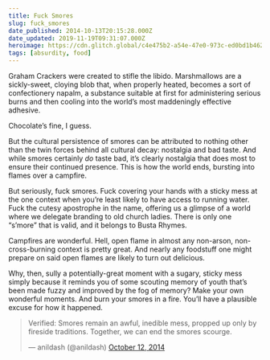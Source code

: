 ```yaml
---
title: Fuck Smores
slug: fuck_smores
date_published: 2014-10-13T20:15:28.000Z
date_updated: 2019-11-19T09:31:07.000Z
heroimage: https://cdn.glitch.global/c4e475b2-a54e-47e0-973c-ed0bd1b46262/regis-hari-bouchard-QzivCWSYEug-unsplash.jpg?v=1670293684609
tags: [absurdity, food]
---
```


Graham Crackers were created to stifle the libido. Marshmallows are a sickly-sweet, cloying blob that, when properly heated, becomes a sort of confectionery napalm, a substance suitable at first for administering serious burns and then cooling into the world’s most maddeningly effective adhesive.

Chocolate’s fine, I guess.

But the cultural persistence of smores can be attributed to nothing other than the twin forces behind all cultural decay: nostalgia and bad taste. And while smores certainly *do* taste bad, it’s clearly nostalgia that does most to ensure their continued presence. This is how the world ends, bursting into flames over a campfire.

But seriously, fuck smores. Fuck covering your hands with a sticky mess at the one context when you’re least likely to have access to running water. Fuck the cutesy apostrophe in the name, offering us a glimpse of a world where we delegate branding to old church ladies. There is only one “s’more” that is valid, and it belongs to Busta Rhymes.

Campfires are wonderful. Hell, open flame in almost any non-arson, non-cross-burning context is pretty great. And nearly any foodstuff one might prepare on said open flames are likely to turn out delicious.

Why, then, sully a potentially-great moment with a sugary, sticky mess simply because it reminds you of some scouting memory of youth that’s been made fuzzy and improved by the fog of memory? Make your own wonderful moments. And burn your smores in a fire. You’ll have a plausible excuse for how it happened.

<blockquote class="twitter-tweet" data-dnt="true" data-theme="dark"><p lang="en" dir="ltr">Verified: Smores remain an awful, inedible mess, propped up only by fireside traditions. Together, we can end the smores scourge.</p>&mdash; anildash (@anildash) <a href="https://twitter.com/anildash/status/521441394700091393?ref_src=twsrc%5Etfw">October 12, 2014</a></blockquote> <script async src="https://platform.twitter.com/widgets.js" charset="utf-8"></script>

